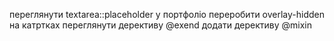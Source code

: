переглянути textarea::placeholder
у портфоліо переробити overlay-hidden на катртках
переглянути дерективу @exend
додати дерективу @mixin
